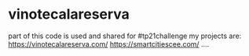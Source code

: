 # vinotecalareserva
part of this code is used and shared for #tp21challenge
my projects are: 
https://vinotecalareserva.com/
https://smartcitiescee.com/
....
